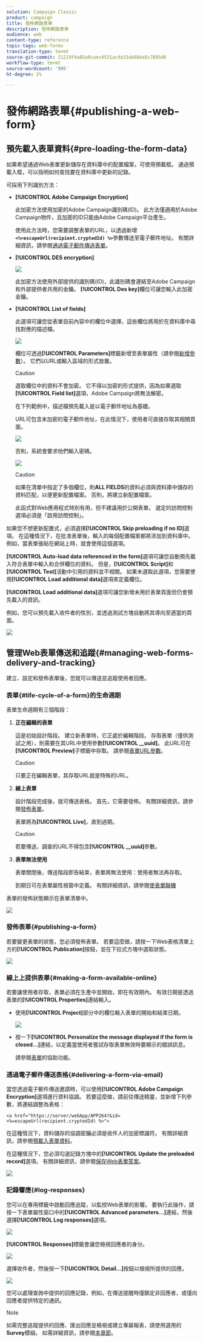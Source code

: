 ```yaml
---
solution: Campaign Classic
product: campaign
title: 發佈網路表單
description: 發佈網路表單
audience: web
content-type: reference
topic-tags: web-forms
translation-type: tm+mt
source-git-commit: 21219f4a85a0caec4531acda33ab8bba5c7605d6
workflow-type: tm+mt
source-wordcount: '995'
ht-degree: 2%

---
```



# 發佈網路表單{#publishing-a-web-form}

## 預先載入表單資料{#pre-loading-the-form-data}

如果希望通過Web表單更新儲存在資料庫中的配置檔案，可使用預載框。 通過預載入框，可以指明如何查找要在資料庫中更新的記錄。

可採用下列識別方法：

* **[!UICONTROL Adobe Campaign Encryption]**

   此加密方法使用加密的Adobe Campaign識別碼(ID)。 此方法僅適用於Adobe Campaign物件，且加密的ID只能由Adobe Campaign平台產生。

   使用此方法時，您需要調整表單的URL，以透過新增&#x200B;**`<%=escapeUrl(recipient.cryptedId) %>`**&#x200B;參數傳送至電子郵件地址。 有關詳細資訊，請參閱[通過電子郵件傳送表單](#delivering-a-form-via-email)。

* **[!UICONTROL DES encryption]**

   ![](assets/s_ncs_admin_survey_preload_methods_001.png)

   此加密方法使用外部提供的識別碼(ID)，此識別碼會連結至Adobe Campaign和外部提供者共用的金鑰。 **[!UICONTROL Des key]**&#x200B;欄位可讓您輸入此加密金鑰。

* **[!UICONTROL List of fields]**

   此選項可讓您從表單目前內容中的欄位中選擇，這些欄位將用於在資料庫中尋找對應的描述檔。

   ![](assets/s_ncs_admin_survey_preload_methods_002.png)

   欄位可透過&#x200B;**[!UICONTROL Parameters]**&#x200B;標籤新增至表單屬性（請參閱[新增參數](../../web/using/defining-web-forms-properties.md#adding-parameters)）。 它們以URL或輸入區域的形式放置。

   >[!CAUTION]
   >
   >選取欄位中的資料不會加密。 它不得以加密的形式提供，因為如果選取&#x200B;**[!UICONTROL Field list]**&#x200B;選項，Adobe Campaign將無法解密。

   在下列範例中，描述檔預先載入是以電子郵件地址為基礎。

   URL可包含未加密的電子郵件地址，在此情況下，使用者可直接存取其相關頁面。

   ![](assets/s_ncs_admin_survey_preload_methods_003.png)

   否則，系統會要求他們輸入密碼。

   ![](assets/s_ncs_admin_survey_preload_methods_004.png)

   >[!CAUTION]
   >
   >如果在清單中指定了多個欄位，則&#x200B;**ALL FIELDS**&#x200B;的資料必須與資料庫中儲存的資料匹配，以便更新配置檔案。 否則，將建立新配置檔案。
   > 
   >此函式對Web應用程式特別有用，但不建議用於公開表單。 選定的訪問控制選項必須是「啟用訪問控制」。

如果您不想更新配置式，必須選擇&#x200B;**[!UICONTROL Skip preloading if no ID]**&#x200B;選項。 在這種情況下，在批准表單後，輸入的每個配置檔案都將添加到資料庫中。 例如，當表單張貼在網站上時，就會使用這個選項。

**[!UICONTROL Auto-load data referenced in the form]**&#x200B;選項可讓您自動預先載入符合表單中輸入和合併欄位的資料。 但是，**[!UICONTROL Script]**&#x200B;和&#x200B;**[!UICONTROL Test]**&#x200B;活動中引用的資料並不相關。 如果未選取此選項，您需要使用&#x200B;**[!UICONTROL Load additional data]**&#x200B;選項來定義欄位。

**[!UICONTROL Load additional data]**&#x200B;選項可讓您新增未用於表單頁面但仍會預先載入的資訊。

例如，您可以預先載入收件者的性別，並透過測試方塊自動將其導向至適當的頁面。

![](assets/s_ncs_admin_survey_preload_ex.png)

## 管理Web表單傳送和追蹤{#managing-web-forms-delivery-and-tracking}

建立、設定和發佈表單後，您就可以傳送並追蹤使用者回應。

### 表單{#life-cycle-of-a-form}的生命週期

表單生命週期有三個階段：

1. **正在編輯的表單**

   這是初始設計階段。 建立新表單時，它正處於編輯階段。 存取表單（僅供測試之用），則需要在其URL中使用參數&#x200B;**[!UICONTROL __uuid]**。 此URL可在&#x200B;**[!UICONTROL Preview]**&#x200B;子標籤中存取。 請參閱[表單URL參數](../../web/using/defining-web-forms-properties.md#form-url-parameters)。

   >[!CAUTION]
   >
   >只要正在編輯表單，其存取URL就是特殊的URL。

1. **線上表單**

   設計階段完成後，就可傳送表格。 首先，它需要發佈。 有關詳細資訊，請參閱[發佈表單](#publishing-a-form)。

   表單將為&#x200B;**[!UICONTROL Live]**，直到過期。

   >[!CAUTION]
   >
   >若要傳送，調查的URL不得包含&#x200B;**[!UICONTROL __uuid]**&#x200B;參數。

1. **表單無法使用**

   表單關閉後，傳送階段即告結束，表單將無法使用：使用者無法再存取。

   到期日可在表單屬性視窗中定義。 有關詳細資訊，請參閱[使表單聯機](#making-a-form-available-online)

表單的發佈狀態顯示在表單清單中。

![](assets/s_ncs_admin_survey_status.png)

### 發佈表單{#publishing-a-form}

若要變更表單的狀態，您必須發佈表單。 若要這麼做，請按一下Web表格清單上方的&#x200B;**[!UICONTROL Publication]**&#x200B;按鈕，並在下拉式方塊中選取狀態。

![](assets/webapp_publish_webform.png)

### 線上上提供表單{#making-a-form-available-online}

若要讓使用者存取，表單必須在生產中並開始，即在有效期內。 有效日期是透過表單的&#x200B;**[!UICONTROL Properties]**&#x200B;連結輸入。

* 使用&#x200B;**[!UICONTROL Project]**&#x200B;部分中的欄位輸入表單的開始和結束日期。

   ![](assets/webapp_availability_date.png)

* 按一下&#x200B;**[!UICONTROL Personalize the message displayed if the form is closed...]**&#x200B;連結，以定義當使用者嘗試存取表單無效時要顯示的錯誤訊息。

   請參閱[表單](../../web/using/defining-web-forms-properties.md#accessibility-of-the-form)的協助功能。

### 透過電子郵件傳送表格{#delivering-a-form-via-email}

當您透過電子郵件傳送邀請時，可以使用&#x200B;**[!UICONTROL Adobe Campaign Encryption]**&#x200B;選項進行資料協調。 若要這麼做，請前往傳送精靈，並新增下列參數，將連結調整為表格：

```
<a href="https://server/webApp/APP264?&id=<%=escapeUrl(recipient.cryptedId) %>">
```

在這種情況下，資料儲存的協調密鑰必須是收件人的加密標識符。 有關詳細資訊，請參閱[預載入表單資料](#pre-loading-the-form-data)。

在這種情況下，您必須勾選記錄方塊中的&#x200B;**[!UICONTROL Update the preloaded record]**&#x200B;選項。 有關詳細資訊，請參閱[保存Web表單答案](../../web/using/web-forms-answers.md#saving-web-forms-answers)。

![](assets/s_ncs_admin_survey_save_box_option.png)

### 記錄響應{#log-responses}

您可以在專用標籤中啟動回應追蹤，以監控Web表單的影響。 要執行此操作，請按一下表單屬性窗口中的&#x200B;**[!UICONTROL Advanced parameters...]**&#x200B;連結，然後選擇&#x200B;**[!UICONTROL Log responses]**&#x200B;選項。

![](assets/s_ncs_admin_survey_trace.png)

**[!UICONTROL Responses]**&#x200B;標籤會讓您檢視回應者的身分。

![](assets/s_ncs_admin_survey_trace_tab.png)

選擇收件者，然後按一下&#x200B;**[!UICONTROL Detail...]**&#x200B;按鈕以檢視所提供的回應。

![](assets/s_ncs_admin_survey_trace_edit.png)

您可以處理查詢中提供的回應記錄，例如，在傳送提醒時僅鎖定非回應者，或僅向回應者提供特定的通訊。

>[!NOTE]
>
>如需完整追蹤提供的回應、匯出回應並檢視或建立專屬報表，請使用選用的&#x200B;**Survey**&#x200B;模組。 如需詳細資訊，請參閱[本章節](../../web/using/about-surveys.md)。

